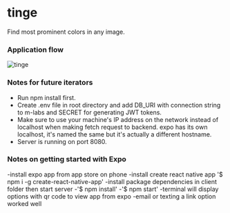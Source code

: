 # tinge
Find most prominent colors in any image.

### Application flow
<img src="https://preview.ibb.co/hEUYJU/tinge.png" alt="tinge" border="0">

### Notes for future iterators
- Run npm install first.
- Create .env file in root directory and add DB_URI with connection string to m-labs and SECRET for generating JWT tokens.
- Make sure to use your machine's IP address on the network instead of localhost when making fetch request to backend. expo has its own localhost, it's named the same but it's actually a different hostname.
- Server is running on port 8080.


### Notes on getting started with Expo
-install expo app from app store on phone
-install create react native app
  '$ npm i -g create-react-native-app'
-install package dependencies in client folder then start server
  -'$ npm install'
  -'$ npm start'
-terminal will display options with qr code to view app from expo
  -email or texting a link option worked well
